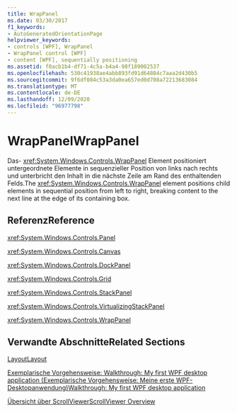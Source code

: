 ```yaml
---
title: WrapPanel
ms.date: 03/30/2017
f1_keywords:
- AutoGeneratedOrientationPage
helpviewer_keywords:
- controls [WPF], WrapPanel
- WrapPanel control [WPF]
- content [WPF], sequentially positioning
ms.assetid: f0acb1b4-df71-4c5a-b4a4-98f189002537
ms.openlocfilehash: 530c41938ae4abb893fd91d64804c7aaa2d430b5
ms.sourcegitcommit: 9f6df084c53a3da0ea657ed0d708a72213683084
ms.translationtype: MT
ms.contentlocale: de-DE
ms.lasthandoff: 12/09/2020
ms.locfileid: "96977798"
---
```

# <a name="wrappanel"></a><span data-ttu-id="5fdaa-102">WrapPanel</span><span class="sxs-lookup"><span data-stu-id="5fdaa-102">WrapPanel</span></span>
<span data-ttu-id="5fdaa-103">Das- <xref:System.Windows.Controls.WrapPanel> Element positioniert untergeordnete Elemente in sequenzieller Position von links nach rechts und unterbricht den Inhalt in die nächste Zeile am Rand des enthaltenden Felds.</span><span class="sxs-lookup"><span data-stu-id="5fdaa-103">The <xref:System.Windows.Controls.WrapPanel> element positions child elements in sequential position from left to right, breaking content to the next line at the edge of its containing box.</span></span>  
  
## <a name="reference"></a><span data-ttu-id="5fdaa-104">Referenz</span><span class="sxs-lookup"><span data-stu-id="5fdaa-104">Reference</span></span>  
 <xref:System.Windows.Controls.Panel>  
  
 <xref:System.Windows.Controls.Canvas>  
  
 <xref:System.Windows.Controls.DockPanel>  
  
 <xref:System.Windows.Controls.Grid>  
  
 <xref:System.Windows.Controls.StackPanel>  
  
 <xref:System.Windows.Controls.VirtualizingStackPanel>  
  
 <xref:System.Windows.Controls.WrapPanel>  
  
## <a name="related-sections"></a><span data-ttu-id="5fdaa-105">Verwandte Abschnitte</span><span class="sxs-lookup"><span data-stu-id="5fdaa-105">Related Sections</span></span>  
 [<span data-ttu-id="5fdaa-106">Layout</span><span class="sxs-lookup"><span data-stu-id="5fdaa-106">Layout</span></span>](../advanced/layout.md)  
  
 [<span data-ttu-id="5fdaa-107">Exemplarische Vorgehensweise: Walkthrough: My first WPF desktop application (Exemplarische Vorgehensweise: Meine erste WPF-Desktopanwendung)</span><span class="sxs-lookup"><span data-stu-id="5fdaa-107">Walkthrough: My first WPF desktop application</span></span>](../getting-started/walkthrough-my-first-wpf-desktop-application.md)  
  
 [<span data-ttu-id="5fdaa-108">Übersicht über ScrollViewer</span><span class="sxs-lookup"><span data-stu-id="5fdaa-108">ScrollViewer Overview</span></span>](scrollviewer-overview.md)
